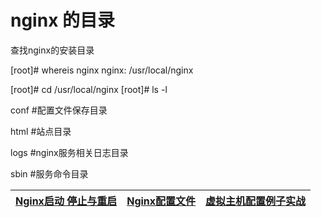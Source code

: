 # nginx 的目录

  查找nginx的安装目录
  
  [root]# whereis nginx
  nginx: /usr/local/nginx
  
  [root]# cd /usr/local/nginx
  [root]# ls -l
  
  conf   #配置文件保存目录

  html   #站点目录

  logs   #nginx服务相关日志目录

  sbin   #服务命令目录




[Nginx启动 停止与重启](https://github.com/stevenli91748/JAVA-Architecture/blob/master/Tools%20and%20Middleware/Nginx/Nginx基础/Nginx启动%20停止与重启.md)|[Nginx配置文件](https://github.com/stevenli91748/JAVA-Architecture/blob/master/Tools%20and%20Middleware/Nginx/Nginx基础/Nginx配置文件/README.md)|[虚拟主机配置例子实战](https://github.com/stevenli91748/JAVA-Architecture/blob/master/Tools%20and%20Middleware/Nginx/Nginx基础/虚拟主机配置例子实战.md)|
---|---|---|

